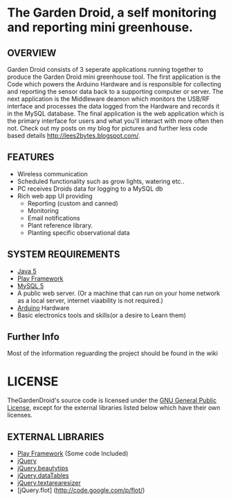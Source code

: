 # The Garden Droid, a self monitoring and reporting mini greenhouse.

## OVERVIEW
Garden Droid consists of 3 seperate applications running together to produce the Garden Droid mini greenhouse tool. The first application is the Code which powers the Arduino Hardware and is responsible for collecting and reporting the sensor data back to a supporting computer or server. The next application is the Middleware deamon which monitors the USB/RF interface and processes the data logged from the Hardware and records it in the MySQL database. The final application is the web application which is the primary interface for users and what you'll interact with more often then not. Check out my posts on my blog for pictures and further less code based details <http://lees2bytes.blogspot.com/>.

## FEATURES

- Wireless communication
- Scheduled functionality such as grow lights, watering etc..
- PC receives Droids data for logging to a MySQL db
- Rich web app UI providing
    - Reporting (custom and canned)
    - Monitoring
    - Email notifications
    - Plant reference library.
    - Planting specific observational data

## SYSTEM REQUIREMENTS

- [Java 5](http://java.com) 
- [Play Framework](http://www.playframework.org)
- [MySQL 5](http://mysql.com/)
- A public web server. (Or a machine that can run on your home network as a local server, internet viaability is not required.)
- [Arduino](http://arduino.cc/) Hardware
- Basic electronics tools and skills(or a desire to Learn them)

## Further Info
Most of the information reguarding the project should be found in the wiki

# LICENSE

TheGardenDroid's source code is licensed under the
[GNU General Public License](http://www.gnu.org/licenses/gpl.html),
except for the  external libraries listed below which have their own licenses.

## EXTERNAL LIBRARIES

- [Play Framework](http://www.playframework.org) (Some code Included) 
- [jQuery](http://jquery.com/)
- [jQuery.beautytips](http://plugins.jquery.com/project/bt)
- [jQuery.dataTables](http://datatables.net/index)
- [jQuery.textarearesizer](http://plugins.jquery.com/project/TextAreaResizer)
- [jQuery.flot] (http://code.google.com/p/flot/)

